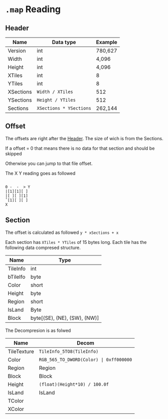 # `.map` Reading

## Header

|Name|Data type|Example|
|---|---|---|
|Version|int|780,627|
|Width|int|4,096|
|Height|int|4,096|
|XTiles|int|8|
|YTiles|int|8|
|XSections|`Width / XTiles`|512|
|YSections|`Height / YTiles`|512|
|Sections|`XSections * YSections`|262,144|


## Offset

The offsets are right after the [Header](#Header).
The size of wich is from the Sections.


If a offset = 0 that means there is no data for that section and should be skipped

Otherwise you can jump to that file offset.

The X Y reading goes as followed

```

0 -  -  > Y
|[1][1][ ]
|[ ][ ][1]
ˇ[1][ ][ ]
X

```

## Section

The offset is calculated as followed `y * xSections + x`

Each section has `XTiles * YTiles` of 15 bytes long.
Each tile has the following data compresed structure.

|Name| Type|
|---|---|
|TileInfo|int|
|bTileIfo|byte|
|Color|short|
|Height|byte|
|Region|short|
|IsLand|Byte|
|Block|byte[(SE), (NE), (SW), (NW)]|

The Decompresion is as folwed

|Name|Decom|
|---|---|
|TileTexture|`TileInfo_5TO8(TileInfo)`|
|Color|`RGB_565_TO_DWORD(Color) \| 0xff000000`|
|Region|Region|
|Block|Block|
|Height|`(float)(Height*10) / 100.0f`|
|IsLand|IsLand|
|TColor||
|XColor||
